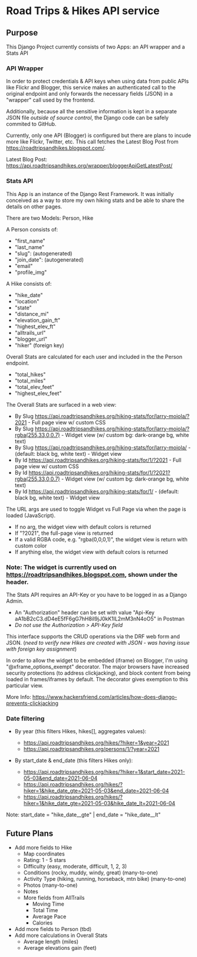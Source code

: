 # Road Trips & Hikes API service

## Purpose

This Django Project currently consists of two Apps: an API wrapper and a Stats API

### API Wrapper

In order to protect credentials & API keys when using data from public APIs like Flickr and Blogger, this service makes an authenticated call to the original endpoint and only forwards the necessary fields (JSON) in a "wrapper" call used by the frontend.

Additionally, because all the sensitive information is kept in a separate JSON file *outside of source control*, the Django code can be safely commited to GitHub.

Currently, only one API (Blogger) is configured but there are plans to incude more like Flickr, Twitter, etc. This call fetches the Latest Blog Post from https://roadtripsandhikes.blogspot.com/.

Latest Blog Post: https://api.roadtripsandhikes.org/wrapper/bloggerApiGetLatestPost/

### Stats API

This App is an instance of the Django Rest Framework. It was initially conceived as a way to store my own hiking stats and be able to share the details on other pages.

There are two Models: Person, Hike

A Person consists of:
- "first_name"
- "last_name"
- "slug": (autogenerated)
- "join_date": (autogenerated)
- "email"
- "profile_img"

A Hike consists of:
- "hike_date"
- "location"
- "state"
- "distance_mi"
- "elevation_gain_ft"
- "highest_elev_ft"
- "alltrails_url"
- "blogger_url"
- "hiker" (foreign key)

Overall Stats are calculated for each user and included in the the Person endpoint.
- "total_hikes"
- "total_miles"
- "total_elev_feet"
- "highest_elev_feet"

The Overall Stats are surfaced in a web view:
- By Slug https://api.roadtripsandhikes.org/hiking-stats/for/larry-moiola/?2021 - Full page view w/ custom CSS
- By Slug https://api.roadtripsandhikes.org/hiking-stats/for/larry-moiola/?rgba(255,33,0,0.7) - Widget view (w/ custom bg: dark-orange bg, white text)
- By Slug https://api.roadtripsandhikes.org/hiking-stats/for/larry-moiola/ - (default: black bg, white text) - Widget view
- By Id https://api.roadtripsandhikes.org/hiking-stats/for/1/?2021 - Full page view w/ custom CSS
- By Id https://api.roadtripsandhikes.org/hiking-stats/for/1/?2021?rgba(255,33,0,0.7) - Widget view (w/ custom bg: dark-orange bg, white text)
- By Id https://api.roadtripsandhikes.org/hiking-stats/for/1/ - (default: black bg, white text) - Widget view

The URL args are used to toggle Widget vs Full Page via when the page is loaded (JavaScript).
- If no arg, the widget view with default colors is returned
- If "?2021", the full-page view is returned
- If a valid RGBA code, e.g. "rgba(0,0,0,1)", the widget view is return with custom color
- If anything else, the widget view with default colors is returned

### Note: The widget is currently used on https://roadtripsandhikes.blogspot.com, shown under the header.

The Stats API requires an API-Key or you have to be logged in as a Django Admin.
- An "Authorization" header can be set with value "Api-Key aA1bB2cC3.dD4eE5fF6gG7hH8iI9jJ0kK1lL2mM3nN4oO5" in Postman
- *Do not use the Authorization > API-Key field*

This interface supports the CRUD operations via the DRF web form and JSON.
(*need to verify new Hikes are created with JSON - was having issue with foreign key assignment*)

In order to allow the widget to be embedded (iframe) on Blogger, I'm using "@xframe_options_exempt" decorator.
The major browsers have increased security protections (to address clickjacking), and block content from being loaded in frames/iframes by default. The decorator gives exemption to this particular view.

More Info: https://www.hackersfriend.com/articles/how-does-django-prevents-clickjacking

### Date filtering

- By year (this filters Hikes, hikes[], aggregates values):
  - https://api.roadtripsandhikes.org/hikes/?hiker=1&year=2021
  - https://api.roadtripsandhikes.org/persons/1/?year=2021

- By start_date & end_date (this filters Hikes only):
  - https://api.roadtripsandhikes.org/hikes/?hiker=1&start_date=2021-05-03&end_date=2021-06-04
  - https://api.roadtripsandhikes.org/hikes/?hiker=1&hike_date_gte=2021-05-03&end_date=2021-06-04
  - https://api.roadtripsandhikes.org/hikes/?hiker=1&hike_date_gte=2021-05-03&hike_date_lt=2021-06-04

Note: start_date = "hike_date__gte" | end_date = "hike_date__lt"

## Future Plans

- Add more fields to Hike
  - Map coordinates
  - Rating: 1 - 5 stars
  - Difficulty (easy, moderate, difficult, 1, 2, 3)
  - Conditions (rocky, muddy, windy, great) (many-to-one)
  - Activity Type (hiking, running, horseback, mtn bike) (many-to-one)
  - Photos (many-to-one)
  - Notes
  - More fields from AllTrails
    - Moving Time
    - Total Time
    - Average Pace
    - Calories
- Add more fields to Person (tbd)
- Add more calculations in Overall Stats
  - Average length (miles)
  - Average elevations gain (feet)
